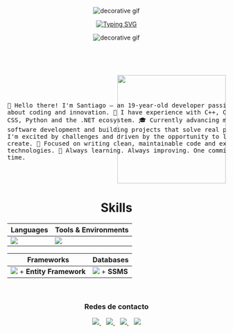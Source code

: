 <!-- 🎥 GIF decorativo arriba -->
<p align="center">
  <img src="https://user-images.githubusercontent.com/73097560/115834477-dbab4500-a447-11eb-908a-139a6edaec5c.gif" alt="decorative gif" />
</p>
 
<!-- ⌨️ Texto animado estilo "escribiendo" -->
<p align="center">
  <a href="https://git.io/typing-svg">
    <img src="https://readme-typing-svg.demolab.com?font=Georgia&weight=800&pause=1000&size=33&color=888888&center=true&vCenter=true&width=500&height=80&lines=Hi%2C+I'm+Santiago+%F0%9F%91%8B;Welcome+to+my+GitHub+profile!" alt="Typing SVG" />
  </a>
</p>

<!-- 🎥 GIF decorativo abajo -->
<p align="center">
  <img src="https://user-images.githubusercontent.com/73097560/115834477-dbab4500-a447-11eb-908a-139a6edaec5c.gif" alt="decorative gif" />
</p>


<p align="center" >
</p>

<br>
<br>
<pre>
<picture>
  <img align="right" src="https://github.com/7oSkaaa/7oSkaaa/blob/main/Images/Right_Side.gif?raw=true" width="250px" />
</picture>

👋 Hello there! I'm Santiago — an 19-year-old developer passionate about coding
    and innovation.
🎯 I have experience with C++, C#, HTML, CSS, Python and the .NET ecosystem.
🎓 Currently advancing my studies in software development and building projects
    that solve real problems.
🚀 I'm excited by challenges and driven by the opportunity to learn and create.
🧠 Focused on writing clean, maintainable code and exploring new technologies.
🌱 Always learning. Always improving. One commit at a time.

</pre>


<div align="Center">
<h1>Skills</h1>
</div>

<div align="center">

| Languages | Tools & Environments |
| --------- | -------------------- |
| <img src="https://skillicons.dev/icons?i=dotnet,html,css,cpp,python" /> | <img src="https://skillicons.dev/icons?i=visualstudio,vscode,github,git" /> |

| Frameworks | Databases | 
| -----------|----------- |
| <img src="https://skillicons.dev/icons?i=dotnet" /> + <b>Entity Framework</b> | <img src="https://skillicons.dev/icons?i=mysql" /> + <b>SSMS</b> |

</div>



<div align="center">

<div align="center">

</p>

<br>

<div align="center">

<h3>Redes de contacto</h3>

<a href="mailto:ssantiago.xz1130@gmail.com">
  <img src="https://skillicons.dev/icons?i=gmail" />
</a>
&nbsp;&nbsp;
<a href="https://www.instagram.com/santiago___l/">
  <img src="https://skillicons.dev/icons?i=instagram" />
</a>
&nbsp;&nbsp;
<a href="https://discord.com/users/714309425401167913">
  <img src="https://skillicons.dev/icons?i=discord" />
</a>
&nbsp;&nbsp;
<a href="https://www.linkedin.com/in/santiago-p%C3%A9rez-sarabia-859b51290/">
  <img src="https://skillicons.dev/icons?i=linkedin" />
</a>


</div>
 
 
 
 
 
 
 
 
 
 
 
 
 
 
 
 
 
 
 
 
 
 
 
 
 
 
 
 
 
 
 
 
 
 
 
 
 
 
 
 
 
 
 
 
 
 
 
 
 
 
 
 
 
 
 
 
 
 
 
 
 
 
 
 
 
 
 
 
 
 
 
 
 
 
 
 
 
 
 
 
 
 
 
 
 
 
 
 
 
 
 
 
 
 
 
 
 
 
 
 
 
 
 
 
 
 
 
 
 
